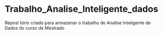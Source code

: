 # Trabalho_Analise_Inteligente_dados
Reposi´tório criado para armazenar o trabalho de Analise Inteligente de Dados do curso de Mestrado
